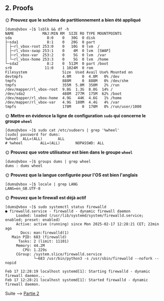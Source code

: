 ## 2. Proofs

🌞 **Prouvez que le schéma de partitionnement a bien été appliqué**

```PS
[dums@vbox ~]$ lsblk && df -h
NAME             MAJ:MIN RM  SIZE RO TYPE MOUNTPOINTS
sda                8:0    0   30G  0 disk
├─sda1             8:1    0   20G  0 part
│ ├─rl_vbox-root 253:0    0   10G  0 lvm  /
│ ├─rl_vbox-swap 253:1    0    4M  0 lvm  [SWAP]
│ ├─rl_vbox-var  253:2    0    5G  0 lvm  /var
│ └─rl_vbox-home 253:3    0    5G  0 lvm  /home
└─sda2             8:2    0  512M  0 part /boot
sr0               11:0    1 1024M  0 rom
Filesystem                Size  Used Avail Use% Mounted on
devtmpfs                  4.0M     0  4.0M   0% /dev
tmpfs                     888M     0  888M   0% /dev/shm
tmpfs                     355M  5.0M  350M   2% /run
/dev/mapper/rl_vbox-root  9.8G  1.3G  8.0G  14% /
/dev/sda2                 488M  277M  175M  62% /boot
/dev/mapper/rl_vbox-home  4.9G   44K  4.6G   1% /home
/dev/mapper/rl_vbox-var   4.9G  180M  4.4G   4% /var
tmpfs                     178M     0  178M   0% /run/user/1000
```

🌞 **Mettre en évidence la ligne de configuration `sudo` qui concerne le groupe `wheel`**

```PS
[dums@vbox ~]$ sudo cat /etc/sudoers | grep '%wheel'
[sudo] password for dums:
%wheel  ALL=(ALL)       ALL
# %wheel        ALL=(ALL)       NOPASSWD: ALL
```

🌞 **Prouvez que votre utilisateur est bien dans le groupe `wheel`**
```PS
[dums@vbox ~]$ groups dums | grep wheel
dums : dums wheel
```

🌞 **Prouvez que la langue configurée pour l'OS est bien l'anglais**

```PS
[dums@vbox ~]$ locale | grep LANG
LANG=en_GB.UTF-8
```

🌞 **Prouvez que le firewall est déjà actif**

```PS
[dums@vbox ~]$ sudo systemctl status firewalld
● firewalld.service - firewalld - dynamic firewall daemon
     Loaded: loaded (/usr/lib/systemd/system/firewalld.service; enabled; preset: enabled)
     Active: active (running) since Mon 2025-02-17 12:28:21 CET; 22min ago
       Docs: man:firewalld(1)
   Main PID: 683 (firewalld)
      Tasks: 2 (limit: 11101)
     Memory: 44.2M
        CPU: 1.229s
     CGroup: /system.slice/firewalld.service
             └─683 /usr/bin/python3 -s /usr/sbin/firewalld --nofork --nopid

Feb 17 12:28:19 localhost systemd[1]: Starting firewalld - dynamic firewall daemon...
Feb 17 12:28:21 localhost systemd[1]: Started firewalld - dynamic firewall daemon.
```

Suite --> [Partie 2](/part2.md)